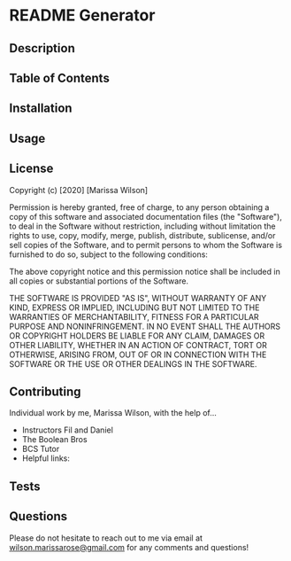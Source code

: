 # README Generator

## Description

## Table of Contents

## Installation

## Usage

## License
Copyright (c) [2020] [Marissa Wilson]

Permission is hereby granted, free of charge, to any person obtaining a copy of this software and associated documentation files (the "Software"), to deal in the Software without restriction, including without limitation the rights to use, copy, modify, merge, publish, distribute, sublicense, and/or sell copies of the Software, and to permit persons to whom the Software is furnished to do so, subject to the following conditions:

The above copyright notice and this permission notice shall be included in all copies or substantial portions of the Software.

THE SOFTWARE IS PROVIDED "AS IS", WITHOUT WARRANTY OF ANY KIND, EXPRESS OR IMPLIED, INCLUDING BUT NOT LIMITED TO THE WARRANTIES OF MERCHANTABILITY, FITNESS FOR A PARTICULAR PURPOSE AND NONINFRINGEMENT. IN NO EVENT SHALL THE AUTHORS OR COPYRIGHT HOLDERS BE LIABLE FOR ANY CLAIM, DAMAGES OR OTHER LIABILITY, WHETHER IN AN ACTION OF CONTRACT, TORT OR OTHERWISE, ARISING FROM, OUT OF OR IN CONNECTION WITH THE SOFTWARE OR THE USE OR OTHER DEALINGS IN THE SOFTWARE.

## Contributing
Individual work by me, Marissa Wilson, with the help of...
* Instructors Fil and Daniel
* The Boolean Bros
* BCS Tutor
* Helpful links:

## Tests

## Questions
Please do not hesitate to reach out to me via email at wilson.marissarose@gmail.com for any comments and questions!
